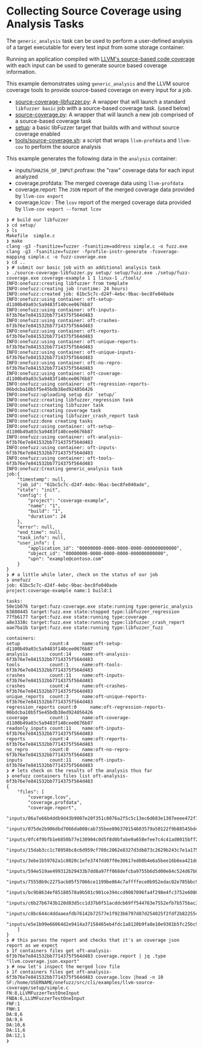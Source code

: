 # Collecting Source Coverage using Analysis Tasks

The `generic_analysis` task can be used to perform a user-defined analysis of a target executable for every test input from some storage container.  

Running an application compiled with [LLVM's source-based code coverage](https://clang.llvm.org/docs/SourceBasedCodeCoverage.html) with each input can be used to generate source based coverage information.

This example demonstrates using `generic_analysis` and the LLVM source coverage tools to provide source-based coverage on every input for a job.

* [source-coverage-libfuzzer.py](source-coverage-libfuzzer.py): A wrapper that will launch a standard `libfuzzer basic` job *with* a source-based coverage task.  (used below)
* [source-coverage.py](source-coverage.py): A wrapper that will launch a new job comprised of a source-based coverage task
* [setup](setup): a basic libFuzzer target that builds with and without source coverage enabled
* [tools/source-coverage.sh](tools/source-coverage.sh): a script that wraps `llvm-profdata` and `llvm-cov` to perform the source analysis

This example generates the following data in the `analysis` container:
* inputs/`SHA256_OF_INPUT`.profraw: the "raw" coverage data for each input analyzed
* coverage.profdata: The merged coverage data using `llvm-profdata`
* coverage.report: The `JSON` report of the merged coverage data provided by `llvm-cov export`
* coverage.lcov : The `lcov` report of the merged coverage data provided by `llvm-cov export --format lcov`

```
❯ # build our libfuzzer
❯ cd setup/ 
❯ ls
Makefile  simple.c
❯ make
clang -g3 -fsanitize=fuzzer -fsanitize=address simple.c -o fuzz.exe
clang -g3 -fsanitize=fuzzer -fprofile-instr-generate -fcoverage-mapping simple.c -o fuzz-coverage.exe 
❯ cd ..
❯ # submit our basic job with an additional analysis task
❯ ./source-coverage-libfuzzer.py setup/ setup/fuzz.exe ./setup/fuzz-coverage.exe coverage-example 1 1 linux-1 ./tools/
INFO:onefuzz:creating libfuzzer from template
INFO:onefuzz:creating job (runtime: 24 hours)
INFO:onefuzz:created job: 61bc5c7c-d24f-4ebc-9bac-bec8fe040ade
INFO:onefuzz:using container: oft-setup-d1100b49a03c5a9483f140cee0676b87
INFO:onefuzz:using container: oft-inputs-6f3b76e7e841532bb7714375f564d483
INFO:onefuzz:using container: oft-crashes-6f3b76e7e841532bb7714375f564d483
INFO:onefuzz:using container: oft-reports-6f3b76e7e841532bb7714375f564d483
INFO:onefuzz:using container: oft-unique-reports-6f3b76e7e841532bb7714375f564d483
INFO:onefuzz:using container: oft-unique-inputs-6f3b76e7e841532bb7714375f564d483
INFO:onefuzz:using container: oft-no-repro-6f3b76e7e841532bb7714375f564d483
INFO:onefuzz:using container: oft-coverage-d1100b49a03c5a9483f140cee0676b87
INFO:onefuzz:using container: oft-regression-reports-06bdcba10b5f5e45bdb38ed924856426
INFO:onefuzz:uploading setup dir `setup/`
INFO:onefuzz:creating libfuzzer_regression task
INFO:onefuzz:creating libfuzzer task
INFO:onefuzz:creating coverage task
INFO:onefuzz:creating libfuzzer_crash_report task
INFO:onefuzz:done creating tasks
INFO:onefuzz:using container: oft-setup-d1100b49a03c5a9483f140cee0676b87
INFO:onefuzz:using container: oft-analysis-6f3b76e7e841532bb7714375f564d483
INFO:onefuzz:using container: oft-inputs-6f3b76e7e841532bb7714375f564d483
INFO:onefuzz:using container: oft-tools-6f3b76e7e841532bb7714375f564d483
INFO:onefuzz:Creating generic_analysis task
job:{
    "timestamp": null,
    "job_id": "61bc5c7c-d24f-4ebc-9bac-bec8fe040ade",
    "state": "init",
    "config": {
        "project": "coverage-example",
        "name": "1",
        "build": "1",
        "duration": 24
    },
    "error": null,
    "end_time": null,
    "task_info": null,
    "user_info": {
        "application_id": "00000000-0000-0000-0000-000000000000",
        "object_id": "00000000-0000-0000-0000-000000000000",
        "upn": "example@contoso.com"
    }
}
❯ # a little while later, check on the status of our job
❯ onefuzz
job: 61bc5c7c-d24f-4ebc-9bac-bec8fe040ade
project:coverage-example name:1 build:1

tasks:
50e1b076 target:fuzz-coverage.exe state:running type:generic_analysis
63880445 target:fuzz.exe state:stopped type:libfuzzer_regression
77fb6177 target:fuzz.exe state:running type:coverage
a8e3338c target:fuzz.exe state:running type:libfuzzer_crash_report
aae7ba1b target:fuzz.exe state:running type:libfuzzer_fuzz

containers:
setup           count:4     name:oft-setup-d1100b49a03c5a9483f140cee0676b87
analysis        count:14    name:oft-analysis-6f3b76e7e841532bb7714375f564d483
tools           count:1     name:oft-tools-6f3b76e7e841532bb7714375f564d483
crashes         count:11    name:oft-inputs-6f3b76e7e841532bb7714375f564d483
crashes         count:4     name:oft-crashes-6f3b76e7e841532bb7714375f564d483
unique_reports  count:3     name:oft-unique-reports-6f3b76e7e841532bb7714375f564d483
regression_reports count:0     name:oft-regression-reports-06bdcba10b5f5e45bdb38ed924856426
coverage        count:1     name:oft-coverage-d1100b49a03c5a9483f140cee0676b87
readonly_inputs count:11    name:oft-inputs-6f3b76e7e841532bb7714375f564d483
reports         count:4     name:oft-reports-6f3b76e7e841532bb7714375f564d483
no_repro        count:0     name:oft-no-repro-6f3b76e7e841532bb7714375f564d483
inputs          count:11    name:oft-inputs-6f3b76e7e841532bb7714375f564d483
❯ # lets check on the results of the analysis thus far
❯ onefuzz containers files list oft-analysis-6f3b76e7e841532bb7714375f564d483
{
    "files": [
        "coverage.lcov",
        "coverage.profdata",
        "coverage.report",
        "inputs/06a7e66b4ddb9d43b9007e20f351c8076a2f5c5c13ec6d683e1307eeee472f7a.profraw",
        "inputs/075de2b906dbd7066da008cab735bee896370154603579a50122f9b88545bd45.profraw",
        "inputs/0fc4f9bfb1e6850b77e130904c0d5f8d0bfabe9a658efee7c4c41ad0015bff22.profraw",
        "inputs/15dab3cc1c78958bc8c6d959cf708c2062e8327d3db873c2629b243c7e1a1759.profraw",
        "inputs/3ebe1b59762a1c8020c1efe3747dd07f0e30617ed60b4e6a5bee16b6ea421dd0.profraw",
        "inputs/594e519ae499312b29433b7dd8a97ff068defcba9755b6d5d00e84c524d67b06.profraw",
        "inputs/75558b9c2275acb05f57066ce1199be864c7affffece0b952edac02e785bbc9f.profraw",
        "inputs/bc9b8634ef85180578a9b501c901ce394ccd9087096fa4f298e4fc3752e60804.profraw",
        "inputs/c6b27b6743b120d83d5cc1d37b0f51acddcb69ff544763e7552efb7b575bac38.profraw",
        "inputs/c8bc644c4ddaaeafdb76142b72577e1f923b6797d87d254025f2fdf2b8225540.profraw",
        "inputs/e5e1b99e66064d2e9414a37158465eb4fdc1a8120b9fa8e10e9301b5fc25bc98.profraw"
    ]
}
❯ # this parses the report and checks that it's an coverage json report as we expect
❯ 1f containers files get oft-analysis-6f3b76e7e841532bb7714375f564d483 coverage.report | jq .type
"llvm.coverage.json.export"
❯ # now let's inspect the merged lcov file
❯ 1f containers files get oft-analysis-6f3b76e7e841532bb7714375f564d483 coverage.lcov |head -n 10
SF:/home/USERNAME/onefuzz/src/cli/examples/llvm-source-coverage/setup/simple.c
FN:8,LLVMFuzzerTestOneInput
FNDA:6,LLVMFuzzerTestOneInput
FNF:1
FNH:1
DA:8,6
DA:9,6
DA:10,6
DA:11,6
DA:12,1
❯  
```
